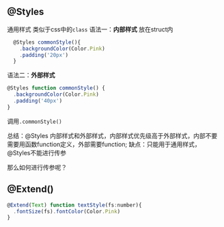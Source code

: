 ## @Styles
通用样式
类似于css中的`class`
语法一：**内部样式** 放在struct内
```js
  @Styles commonStyle(){
    .backgroundColor(Color.Pink)
    .padding('20px')
  }
```

语法二：**外部样式**
```js
@Styles function commonStyle() {
  .backgroundColor(Color.Pink)
  .padding('40px')
}
```
调用`.commonStyle()` 

总结：@Styles 内部样式和外部样式，内部样式优先级高于外部样式，内部不要需要用函数function定义，外部需要function;
缺点：只能用于通用样式，@Styles不能进行传参

那么如何进行传参呢？
## @Extend()
```js
@Extend(Text) function textStyle(fs:number){
  .fontSize(fs).fontColor(Color.Pink)
}
```





